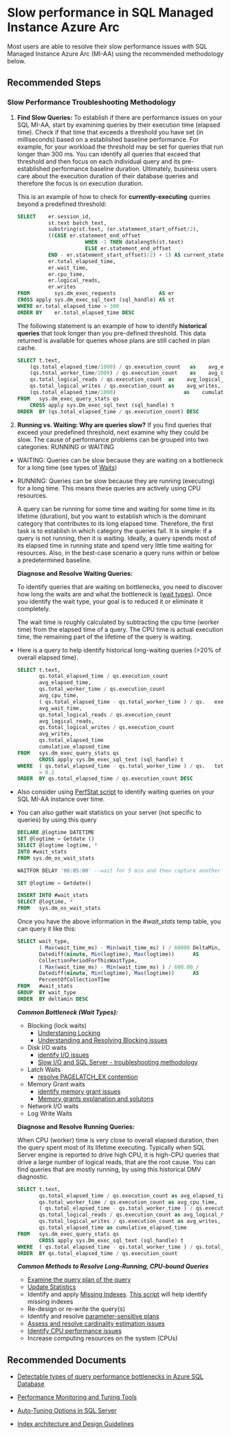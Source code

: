 <properties
  pagetitle="Slow performance in SQL Managed Instance Azure Arc&#xD;"
  service="microsoft.azuredata"
  resource="sqlmanagedinstances"
  ms.author="jopilov"
  selfhelptype="Generic"
  supporttopicids="32743949"
  resourcetags=""
  productpesids="17125"
  cloudenvironments="public,fairfax,usnat,ussec"
  articleid="439523e5-8a74-41bb-b1ea-00c2f0c1774b"
  ownershipid="AzureData_Managed_Instance_Azure_Arc" />
# Slow performance in SQL Managed Instance Azure Arc

Most users are able to resolve their slow performance issues with SQL Managed Instance Azure Arc (MI-AA) using the recommended methodology below.

## **Recommended Steps**

### Slow Performance Troubleshooting Methodology

1. **Find Slow Queries:** To establish if there are performance issues on your SQL MI-AA, start by examining queries by their execution time (elapsed time). Check if that time that exceeds a threshold you have set (in milliseconds) based on a established baseline performance. For example, for your workload the threshold may be set for queries that run longer than 300 ms. You can identify all queries that exceed that threshold and then focus on each individual query and its pre-established performance baseline duration. Ultimately, business users care about the execution duration of their database queries and therefore the focus is on execution duration.

   This is an example of how to check for **currently-executing** queries beyond a predefined threshold:

   ```SQL
   SELECT    er.session_id,
             st.text batch_text,
             substring(st.text, (er.statement_start_offset/2),
             ((CASE er.statement_end_offset 
                         WHEN -1 THEN datalength(st.text)
                         ELSE er.statement_end_offset
             END - er.statement_start_offset)/2) + 1) AS current_statement_text,
             er.total_elapsed_time,
             er.wait_time,
             er.cpu_time,
             er.logical_reads,
             er.writes
   FROM        sys.dm_exec_requests              AS er
   CROSS apply sys.dm_exec_sql_text (sql_handle) AS st
   WHERE er.total_elapsed_time > 300
   ORDER BY    er.total_elapsed_time DESC
   ```

   The following statement is an example of how to identify **historical queries** that took longer than you pre-defined threshold. This data returned is available for queries whose plans are still cached in plan cache.

   ```sql
   SELECT t.text,
       (qs.total_elapsed_time/1000) / qs.execution_count   as    avg_elapsed_time,
       (qs.total_worker_time/1000) / qs.execution_count    as    avg_cpu_time,
       qs.total_logical_reads / qs.execution_count  as    avg_logical_reads,
       qs.total_logical_writes / qs.execution_count as    avg_writes,
       (qs.total_elapsed_time/1000)                      as    cumulative_elapsed_time_all_executions
   FROM   sys.dm_exec_query_stats qs
       CROSS apply sys.Dm_exec_sql_text (sql_handle) t
   ORDER  BY (qs.total_elapsed_time / qs.execution_count) DESC
   ```

1. **Running vs. Waiting: Why are queries slow?** If you find queries that exceed your predefined threshold, next examine why they could be slow. The cause of performance problems can be grouped into two categories: RUNNING or WAITING

- WAITING: Queries can be slow because they are waiting on a bottleneck for a long time (see types of [Waits](https://docs.microsoft.com/sql/relational-databases/system-dynamic-management-views/sys-dm-os-wait-stats-transact-sql))
- RUNNING: Queries can be slow because they are running (executing) for a long time. This means these queries are actively using CPU resources. 

  A query can be running for some time and waiting for some time in its lifetime (duration), but you want to establish which is the dominant category that contributes to its long elapsed time. Therefore, the first task is to establish in which category the queries fall. It is simple: if a query is not running, then it is waiting. Ideally, a query spends most of its elapsed time in running state and spend very little time waiting for resources. Also, in the best-case scenario a query runs within or below a predetermined baseline. 

  **Diagnose and Resolve Waiting Queries:**

   To identify queries that are waiting on bottlenecks, you need to discover how long the waits are and what the bottleneck is ([wait types](https://docs.microsoft.com/sql/relational-databases/system-dynamic-management-views/sys-dm-os-wait-stats-transact-sql)). Once you identify the wait type, your goal is to reduced it or eliminate it completely.

   The wait time is roughly calculated by subtracting the cpu time (worker time) from the elapsed time of a query. The CPU time is actual execution time, the remaining part of the lifetime of the query is waiting.  

- Here is a query to help identify historical long-waiting queries (>20% of overall elapsed time).

   ```sql
   SELECT t.text, 
          qs.total_elapsed_time / qs.execution_count 
          avg_elapsed_time, 
          qs.total_worker_time / qs.execution_count 
          avg_cpu_time, 
          ( qs.total_elapsed_time - qs.total_worker_time ) / qs.   execution_count AS 
          avg_wait_time, 
          qs.total_logical_reads / qs.execution_count 
          avg_logical_reads, 
          qs.total_logical_writes / qs.execution_count 
          avg_writes, 
          qs.total_elapsed_time 
          cumulative_elapsed_time 
   FROM   sys.dm_exec_query_stats qs 
          CROSS apply sys.Dm_exec_sql_text (sql_handle) t 
   WHERE  ( qs.total_elapsed_time - qs.total_worker_time ) / qs.   total_elapsed_time 
          > 0.2 
   ORDER  BY qs.total_elapsed_time / qs.execution_count DESC
   ```
  
- Also consider using [PerfStat script](https://github.com/microsoft/DiagManager/blob/master/DiagManager/CustomDiagnostics/SQL%20Server%20Perf%20Stats/SQL%20Server%20Perf%20Stats.sql) to identify waiting queries on your SQL MI-AA instance over time.

- You can also gather wait statistics on your server (not specific to queries) by using this query

   ```sql
   DECLARE @logtime DATETIME
   SET @logtime = Getdate ()
   SELECT @logtime logtime, *
   INTO #wait_stats
   FROM sys.dm_os_wait_stats

   WAITFOR DELAY '00:05:00' --wait for 5 min and then capture another    snapshot so that you can compare

   SET @logtime = Getdate()

   INSERT INTO #wait_stats
   SELECT @logtime, *
   FROM   sys.dm_os_wait_stats
   ```

   Once you have the above information in the *#wait_stats* temp table, you can query it like this:

   ```SQL
   SELECT wait_type,
          ( Max(wait_time_ms) - Min(wait_time_ms) ) / 60000 DeltaMin,
          Datediff(minute, Min(logtime), Max(logtime))      AS
          CollectionPeriodForThisWaitType,
          ( Max(wait_time_ms) - Min(wait_time_ms) ) / 600.00 /
          Datediff(minute, Min(logtime), Max(logtime))      AS
          PercentOfCollectionTIme
   FROM   #wait_stats
   GROUP  BY wait_type
   ORDER  BY deltamin DESC
   ```

   ***Common Bottleneck (Wait Types):***
    - Blocking (lock waits)
        - [Understaning Locking](https://docs.microsoft.com/sql/relational-databases/sql-server-transaction-locking-and-row-versioning-guide#Lock_Engine)
        - [Understanding and Resolving Blocking issues](https://support.microsoft.com/help/224453/inf-understanding-and-resolving-sql-server-blocking-problems)
    - Disk I/O waits 
      - [identify I/O issues](https://docs.microsoft.com/azure/azure-sql/database/monitoring-with-dmvs#identify-io-performance-issues)
      - [Slow I/O and SQL Server - troubleshooting methodology](https://techcommunity.microsoft.com/t5/sql-server-support/slow-i-o-sql-server-and-disk-i-o-performance/ba-p/333983)
    - Latch Waits 
      - [resolve PAGELATCH_EX contention](https://support.microsoft.com/help/4460004/how-to-resolve-last-page-insert-pagelatch-ex-contention-in-sql-server)
    - Memory Grant waits
      - [identify memory grant issues](https://docs.microsoft.com/azure/azure-sql/database/monitoring-with-dmvs#identify-memory-grant-wait-performance-issues)
      - [Memory grants explanation and solutons](https://techcommunity.microsoft.com/t5/sql-server-support/memory-grants-meditation-the-mysterious-sql-server-memory/ba-p/333994)
    - Network I/O waits
    - Log Write Waits

  **Diagnose and Resolve Running Queries:**

   When CPU (worker) time is very close to overall elapsed duration, then the query spent most of its lifetime executing. Typically when SQL Server engine is reported to drive high CPU, it is high-CPU queries that drive a large number of logical reads, that are the root cause. You can find queries that are mostly running, by using this historical DMV diagnostic.

   ```sql
   SELECT t.text,
          qs.total_elapsed_time / qs.execution_count as avg_elapsed_time,
          qs.total_worker_time / qs.execution_count as avg_cpu_time,
          ( qs.total_elapsed_time - qs.total_worker_time ) / qs.execution_count AS avg_wait_time,
          qs.total_logical_reads / qs.execution_count as avg_logical_reads,
          qs.total_logical_writes / qs.execution_count as avg_writes,
          qs.total_elapsed_time as cumulative_elapsed_time
   FROM   sys.dm_exec_query_stats qs
          CROSS apply sys.Dm_exec_sql_text (sql_handle) t
   WHERE  ( qs.total_elapsed_time - qs.total_worker_time ) / qs.total_elapsed_time < 0.2
   ORDER  BY qs.total_elapsed_time / qs.execution_count
   ```

  ***Common Methods to Resolve Long-Running, CPU-bound Queries***
  - [Examine the query plan of the query ](https://docs.microsoft.com/sql/relational-databases/performance/display-an-actual-execution-plan)
  - [Update Statistics](https://docs.microsoft.com/sql/t-sql/statements/update-statistics-transact-sql#examples)
  - Identify and apply [Missing Indexes](https://docs.microsoft.com/sql/relational-databases/system-dynamic-management-views/sys-dm-db-missing-index-details-transact-sql). [This script](https://github.com/microsoft/DiagManager/blob/master/DiagManager/CustomDiagnostics/SQL%20Server%20Perf%20Stats/SQL%20Server%20Perf%20Stats%20Snapshot.sql) will help identify missing indexes
  - Re-design or re-write the query(s)
  - Identify and resolve [parameter-sensitive plans](https://docs.microsoft.com/azure/azure-sql/identify-query-performance-issues#ParamSniffing)
  - [Assess and resolve cardinality estimation issues](https://docs.microsoft.com/sql/relational-databases/performance/cardinality-estimation-sql-server)
  - [Identify CPU performance issues](https://docs.microsoft.com/azure/azure-sql/database/monitoring-with-dmvs#identify-cpu-performance-issues)
  - Increase computing resources on the system (CPUs)

## **Recommended Documents**

- [Detectable types of query performance bottlenecks in Azure SQL Database](https://docs.microsoft.com/azure/azure-sql/identify-query-performance-issues#ParamSniffing)

- [Performance Monitoring and Tuning Tools](https://docs.microsoft.com/sql/relational-databases/performance/performance-monitoring-and-tuning-tools)

- [Auto-Tuning Options in SQL Server](https://docs.microsoft.com/sql/relational-databases/automatic-tuning/automatic-tuning)

- [Index architecture and Design Guidelines](https://docs.microsoft.com/sql/relational-databases/sql-server-index-design-guide#General_Design)